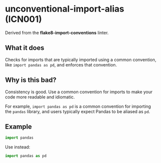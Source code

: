 # unconventional-import-alias (ICN001)

Derived from the **flake8-import-conventions** linter.

## What it does
Checks for imports that are typically imported using a common convention,
like `import pandas as pd`, and enforces that convention.

## Why is this bad?
Consistency is good. Use a common convention for imports to make your code
more readable and idiomatic.

For example, `import pandas as pd` is a common
convention for importing the `pandas` library, and users typically expect
Pandas to be aliased as `pd`.

## Example
```python
import pandas
```

Use instead:
```python
import pandas as pd
```